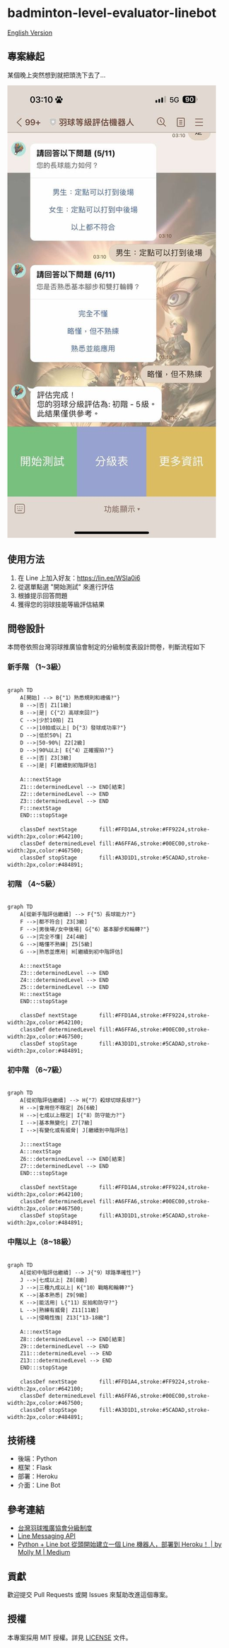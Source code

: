 # badminton-level-evaluator-linebot

[English Version](README-en.md)

## 專案緣起

某個晚上突然想到就把頭洗下去了...

![](imgs/screenshot.jpg)

## 使用方法

1. 在 Line 上加入好友：https://lin.ee/WSIa0i6
2. 從選單點選 "開始測試" 來進行評估
3. 根據提示回答問題
4. 獲得您的羽球技能等級評估結果


## 問卷設計

本問卷依照台灣羽球推廣協會制定的分級制度表設計問卷，判斷流程如下

### 新手階 （1~3級）

```mermaid

graph TD
    A[開始] --> B{"1）熟悉規則和禮儀?"}
    B -->|否| Z1[1級]
    B -->|是| C{"2）高球來回?"}
    C -->|少於10拍| Z1
    C -->|10拍或以上| D{"3）發球成功率?"}
    D -->|低於50%| Z1
    D -->|50-90%| Z2[2級]
    D -->|90%以上| E{"4）正確握拍?"}
    E -->|否| Z3[3級]
    E -->|是| F[繼續到初階評估]

    A:::nextStage
    Z1:::determinedLevel --> END[結束]
    Z2:::determinedLevel --> END
    Z3:::determinedLevel --> END
    F:::nextStage
    END:::stopStage

    classDef nextStage       fill:#FFD1A4,stroke:#FF9224,stroke-width:2px,color:#642100;
    classDef determinedLevel fill:#A6FFA6,stroke:#00EC00,stroke-width:2px,color:#467500;
    classDef stopStage       fill:#A3D1D1,stroke:#5CADAD,stroke-width:2px,color:#484891;

```

### 初階 （4~5級）

```mermaid

graph TD
    A[從新手階評估繼續] --> F{"5）長球能力?"}
    F -->|都不符合| Z3[3級]
    F -->|男後場/女中後場| G{"6）基本腳步和輪轉?"}
    G -->|完全不懂| Z4[4級]
    G -->|略懂不熟練| Z5[5級]
    G -->|熟悉並應用| H[繼續到初中階評估]

    A:::nextStage
    Z3:::determinedLevel --> END
    Z4:::determinedLevel --> END
    Z5:::determinedLevel --> END
    H:::nextStage
    END:::stopStage

    classDef nextStage       fill:#FFD1A4,stroke:#FF9224,stroke-width:2px,color:#642100;
    classDef determinedLevel fill:#A6FFA6,stroke:#00EC00,stroke-width:2px,color:#467500;
    classDef stopStage       fill:#A3D1D1,stroke:#5CADAD,stroke-width:2px,color:#484891;

```

### 初中階 （6~7級）

```mermaid

graph TD
    A[從初階評估繼續] --> H{"7）殺球切球長球?"}
    H -->|會用但不穩定| Z6[6級]
    H -->|七成以上穩定| I{"8）防守能力?"}
    I -->|基本無變化| Z7[7級]
    I -->|有變化或有威脅| J[繼續到中階評估]

    J:::nextStage
    A:::nextStage
    Z6:::determinedLevel --> END[結束]
    Z7:::determinedLevel --> END
    END:::stopStage

    classDef nextStage       fill:#FFD1A4,stroke:#FF9224,stroke-width:2px,color:#642100;
    classDef determinedLevel fill:#A6FFA6,stroke:#00EC00,stroke-width:2px,color:#467500;
    classDef stopStage       fill:#A3D1D1,stroke:#5CADAD,stroke-width:2px,color:#484891;

```

### 中階以上（8~18級）

```mermaid

graph TD
    A[從初中階評估繼續] --> J{"9）球路準確性?"}
    J -->|七成以上| Z8[8級]
    J -->|三種九成以上| K{"10）戰略和輪轉?"}
    K -->|基本熟悉| Z9[9級]
    K -->|能活用| L{"11）反拍和防守?"}
    L -->|熟練有威脅| Z11[11級]
    L -->|侵略性強| Z13["13-18級"]

    A:::nextStage
    Z8:::determinedLevel --> END[結束]
    Z9:::determinedLevel --> END
    Z11:::determinedLevel --> END
    Z13:::determinedLevel --> END
    END:::stopStage

    classDef nextStage       fill:#FFD1A4,stroke:#FF9224,stroke-width:2px,color:#642100;
    classDef determinedLevel fill:#A6FFA6,stroke:#00EC00,stroke-width:2px,color:#467500;
    classDef stopStage       fill:#A3D1D1,stroke:#5CADAD,stroke-width:2px,color:#484891;

```

## 技術棧

- 後端：Python
- 框架：Flask
- 部署：Heroku
- 介面：Line Bot


## 參考連結

- [台灣羽球推廣協會分級制度](https://www.facebook.com/2020TAIWANBADMINTON/photos/pb.100068630171046.-2207520000/324577532494995/?type=3)
- [Line Messaging API](https://developers.line.biz/en/docs/messaging-api/)
- [Python + Line bot 從頭開始建立一個 Line 機器人，部署到 Heroku！ | by Molly M | Medium](https://molly1024.medium.com/python-%E8%88%87-line-bot-%E5%BE%9E%E9%A0%AD%E9%96%8B%E5%A7%8B%E5%BB%BA%E7%AB%8B%E4%B8%80%E5%80%8B-line-%E6%A9%9F%E5%99%A8%E4%BA%BA-%E9%83%A8%E7%BD%B2%E5%88%B0-heroku-51512b04cb7b)

## 貢獻

歡迎提交 Pull Requests 或開 Issues 來幫助改進這個專案。

## 授權

本專案採用 MIT 授權。詳見 [LICENSE](LICENSE) 文件。